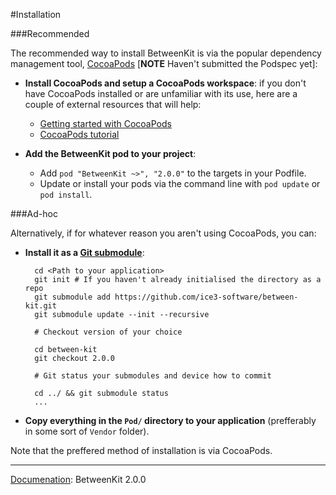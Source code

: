 #Installation

###Recommended

The recommended way to install BetweenKit is via the popular dependency management tool, [CocoaPods](http://cocoapods.org/) [__NOTE__ Haven't submitted the Podspec yet]:

- __Install CocoaPods and setup a CocoaPods workspace__: if you don't have CocoaPods installed or are unfamiliar with its use, here are a couple of external resources that will help:

	- [Getting started with CocoaPods](http://guides.cocoapods.org/using/getting-started.html)
	- [CocoaPods tutorial](http://code.tutsplus.com/tutorials/streamlining-cocoa-development-with-cocoapods--mobile-15938)

- __Add the BetweenKit pod to your project__: 
	
	- Add `pod "BetweenKit ~>", "2.0.0"` to the targets in your Podfile.
	- Update or install your pods via the command line with `pod update` or `pod install`.


###Ad-hoc

Alternatively, if for whatever reason you aren't using CocoaPods, you can:

- __Install it as a [Git submodule](http://git-scm.com/docs/git-submodule)__:

		cd <Path to your application>
		git init # If you haven't already initialised the directory as a repo
		git submodule add https://github.com/ice3-software/between-kit.git
		git submodule update --init --recursive
		
		# Checkout version of your choice
		
		cd between-kit
		git checkout 2.0.0
		
		# Git status your submodules and device how to commit
		
		cd ../ && git submodule status
		...
		

- __Copy everything in the `Pod/` directory to your application__ (prefferably in some sort of `Vendor` folder).

Note that the preffered method of installation is via CocoaPods.

____

<u>Documenation</u>: BetweenKit 2.0.0